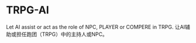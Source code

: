 # TRPG-AI
Let AI  assist or act as the role of NPC, PLAYER or COMPERE in TRPG.
让AI辅助或担任跑团（TRPG）中的主持人或NPC。
